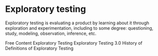 # Exploratory testing

Exploratory testing is evaluating a product by learning about it through exploration and experimentation, including to some degree: questioning, study, modeling, observation, inference, etc.

<ResourceGroupTitle>Free Content</ResourceGroupTitle>
<BadgeLink colorScheme='yellow' badgeText='Read' href='https://www.satisfice.com/exploratory-testing'>Exploratory Testing</BadgeLink>
<BadgeLink colorScheme='yellow' badgeText='Read' href='https://www.satisfice.com/blog/archives/1509'>Exploratory Testing 3.0</BadgeLink>
<BadgeLink colorScheme='yellow' badgeText='Read' href='https://www.satisfice.com/blog/archives/1504'>History of Definitions of Exploratory Testing</BadgeLink>
